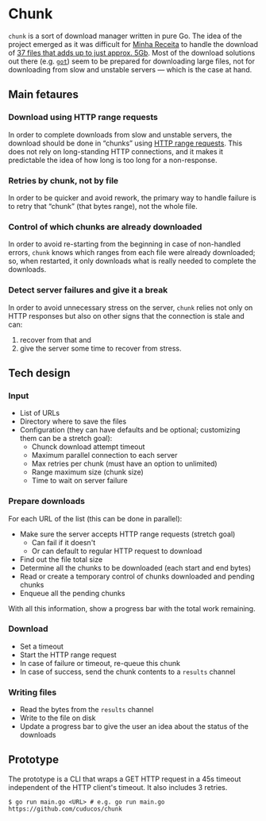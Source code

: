 # Chunk

`chunk` is a sort of download manager written in pure Go. The idea of the project emerged as it was difficult for [Minha Receita](https://github.com/cuducos/minha-receita) to handle the download of [37 files that adds up to just approx. 5Gb](https://www.gov.br/receitafederal/pt-br/assuntos/orientacao-tributaria/cadastros/consultas/dados-publicos-cnpj). Most of the download solutions out there (e.g. [`got`](https://github.com/melbahja/got)) seem to be prepared for downloading large files, not for downloading from slow and unstable servers — which is the case at hand.

## Main fetaures

### Download using HTTP range requests

In order to complete downloads from slow and unstable servers, the download should be done in “chunks” using [HTTP range requests](https://developer.mozilla.org/en-US/docs/Web/HTTP/Range_requests). This does not rely on long-standing HTTP connections, and it makes it predictable the idea of how long is too long for a non-response.

### Retries by chunk, not by file

In order to be quicker and avoid rework, the primary way to handle failure is to retry that “chunk” (that bytes range), not the whole file.

### Control of which chunks are already downloaded

In order to avoid re-starting from the beginning in case of non-handled errors, `chunk` knows which ranges from each file were already downloaded; so, when restarted, it only downloads what is really needed to complete the downloads.

### Detect server failures and give it a break

In order to avoid unnecessary stress on the server, `chunk` relies not only on HTTP responses but also on other signs that the connection is stale and can:

1. recover from that and
2. give the server some time to recover from stress.

## Tech design

### Input

* List of URLs
* Directory where to save the files
* Configuration (they can have defaults and be optional; customizing them can be a stretch goal):
  * Chunck download attempt timeout
  * Maximum parallel connection to each server
  * Max retries per chunk (must have an option to unlimited)
  * Range maximum size (chunk size)
  * Time to wait on server failure

### Prepare downloads

For each URL of the list (this can be done in parallel):

* Make sure the server accepts HTTP range requests (stretch goal)
  * Can fail if it doesn't
  * Or can default to regular HTTP request to download
* Find out the file total size
* Determine all the chunks to be downloaded (each start and end bytes)
* Read or create a temporary control of chunks downloaded and pending chunks
* Enqueue all the pending chunks

With all this information, show a progress bar with the total work remaining.

### Download

* Set a timeout
* Start the HTTP range request
* In case of failure or timeout, re-queue this chunk
* In case of success, send the chunk contents to a `results` channel

### Writing files

* Read the bytes from the `results` channel
* Write to the file on disk
* Update a progress bar to give the user an idea about the status of the downloads

## Prototype

The prototype is a CLI that wraps a GET HTTP request in a 45s timeout independent of the HTTP client's timeout. It also includes 3 retries.

```console
$ go run main.go <URL> # e.g. go run main.go https://github.com/cuducos/chunk
```
